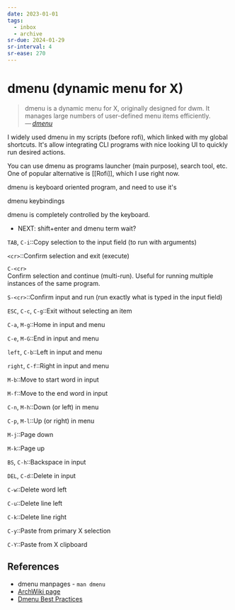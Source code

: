 ```yaml
---
date: 2023-01-01
tags:
  - inbox
  - archive
sr-due: 2024-01-29
sr-interval: 4
sr-ease: 270
---
```


# dmenu (dynamic menu for X)

> dmenu is a dynamic menu for X, originally designed for dwm. It manages large
> numbers of user-defined menu items efficiently.\
> — <cite>[dmenu](https://tools.suckless.org/dmenu/)</cite>

I widely used dmenu in my scripts (before rofi), which linked with my global
shortcuts. It's allow integrating CLI programs with nice looking UI to quickly
run desired actions.

You can use dmenu as programs launcher (main purpose), search tool, etc. One of
popular alternative is [[Rofi]], which I use right now.

dmenu is keyboard oriented program, and need to use it's

dmenu keybindings

dmenu is completely controlled by the keyboard.

- NEXT: shift+enter and dmenu term wait?

`TAB`, `C-i`::Copy selection to the input field (to run with arguments)

`<cr>`::Confirm selection and exit (execute)

`C-<cr>`
&#10;<br>
Confirm selection and continue (multi-run). Useful for running multiple instances of the same program.

`S-<cr>`::Confirm input and run (run exactly what is typed in the input field)

`ESC`, `C-c`, `C-g`::Exit without selecting an item

`C-a`, `M-g`::Home in input and menu

`C-e`, `M-G`::End in input and menu

`left`, `C-b`::Left in input and menu

`right`, `C-f`::Right in input and menu

`M-b`::Move to start word in input

`M-f`::Move to the end word in input

`C-n`, `M-h`::Down (or left) in menu

`C-p`, `M-l`::Up (or right) in menu

`M-j`::Page down

`M-k`::Page up

`BS`, `C-h`::Backspace in input

`DEL`, `C-d`::Delete in input

`C-w`::Delete word left

`C-u`::Delete line left

`C-k`::Delete line right

`C-y`::Paste from primary X selection

`C-Y`::Paste from X clipboard

## References

- dmenu manpages - `man dmenu`
- [ArchWiki page](https://wiki.archlinux.org/title/dmenu)
- [Dmenu Best Practices](http://www.troubleshooters.com/linux/dmenu/bestpractices.htm)

